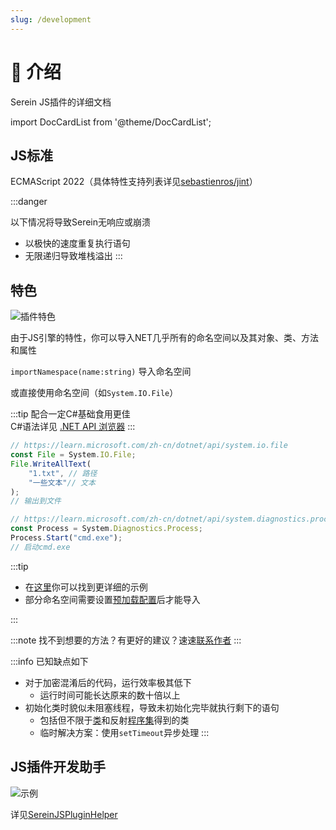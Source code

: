 ```yaml
---
slug: /development
---
```


# 📎 介绍

Serein JS插件的详细文档

import DocCardList from '@theme/DocCardList';

<DocCardList />

## JS标准

ECMAScript 2022（具体特性支持列表详见[sebastienros/jint](https://github.com/sebastienros/jint#version-3x)）

:::danger

以下情况将导致Serein无响应或崩溃

- 以极快的速度重复执行语句
- 无限递归导致堆栈溢出
:::

## 特色

![插件特色](/img/jsfeature.png)

由于JS引擎的特性，你可以导入NET几乎所有的命名空间以及其对象、类、方法和属性

`importNamespace(name:string)` 导入命名空间

或直接使用命名空间（如`System.IO.File`）

:::tip
配合一定C#基础食用更佳  
C#语法详见 [.NET API 浏览器](https://learn.microsoft.com/zh-cn/dotnet/api/)
:::

```js
// https://learn.microsoft.com/zh-cn/dotnet/api/system.io.file
const File = System.IO.File;
File.WriteAllText(
    "1.txt", // 路径
    "一些文本"// 文本
);
// 输出到文件
```

```js
// https://learn.microsoft.com/zh-cn/dotnet/api/system.diagnostics.process
const Process = System.Diagnostics.Process;
Process.Start("cmd.exe");
// 启动cmd.exe
```

:::tip

- 在[这里](https://market.serein.cc/resources/Example)你可以找到更详细的示例
- 部分命名空间需要设置[预加载配置](development/preLoadConfig)后才能导入

:::

:::note
找不到想要的方法？有更好的建议？速速[联系作者](more/about#反馈)
:::

:::info
已知缺点如下

- 对于加密混淆后的代码，运行效率极其低下
  - 运行时间可能长达原来的数十倍以上
- 初始化类时貌似未阻塞线程，导致未初始化完毕就执行剩下的语句
  - 包括但不限于[类](development/class)和反射[程序集](development/assembly)得到的类
  - 临时解决方案：使用`setTimeout`异步处理
:::

## JS插件开发助手

![示例](https://market.serein.cc/imgs/SereinJSPluginHelper/1.png)

详见[SereinJSPluginHelper](https://market.serein.cc/resources/SereinJSPluginHelper)
